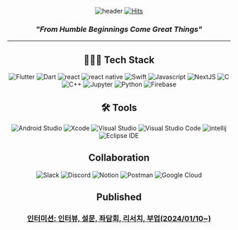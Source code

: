 <div align=center> 
   
![header](https://capsule-render.vercel.app/api?type=Waving&text=puretension&color=4D47DA)
[![Hits](https://hits.seeyoufarm.com/api/count/incr/badge.svg?url=https%3A%2F%2Fgithub.com%2Fpuretension&count_bg=%233D43C8&title_bg=%23555555&icon=&icon_color=%23E7E7E7&title=hits&edge_flat=false)](https://hits.seeyoufarm.com) 

<div>

<div align=center>  


### *"From Humble Beginnings Come Great Things"*  

<div>



---
<div align=center>
  
## 👨🏻‍💻 Tech Stack
![Flutter](https://img.shields.io/badge/Flutter-02569B?style=for-the-badge&logo=flutter&logoColor=white)
![Dart](https://img.shields.io/badge/Dart-0175C2?style=for-the-badge&logo=dart&logoColor=white)
![react](https://img.shields.io/badge/React-20232A?style=for-the-badge&logo=react&logoColor=61DAFB)
![react native](https://img.shields.io/badge/React_Native-20232A?style=for-the-badge&logo=react&logoColor=61DAFB)
![Swift](https://img.shields.io/badge/Swift-FA7343?style=for-the-badge&logo=swift&logoColor=white)
![Javascript](https://img.shields.io/badge/JavaScript-F7DF1E?style=for-the-badge&logo=JavaScript&logoColor=white)
![NextJS](https://img.shields.io/badge/Next.js-000?logo=nextdotjs&logoColor=fff&style=for-the-badge)
![C](https://img.shields.io/badge/C-00599C?style=for-the-badge&logo=c&logoColor=white)
![C++](https://img.shields.io/badge/C%2B%2B-00599C?style=for-the-badge&logo=c%2B%2B&logoColor=white)
![Jupyter](https://img.shields.io/badge/Made%20with-Jupyter-orange?style=for-the-badge&logo=Jupyter)
![Python](https://img.shields.io/badge/Python-3776AB?style=for-the-badge&logo=python&logoColor=white)
![Firebase](https://img.shields.io/badge/Firebase-039BE5?style=for-the-badge&logo=Firebase&logoColor=white)
<div>

<div align=center>

## 🛠️ Tools
![Android Studio](https://img.shields.io/badge/Android%20Studio-3DDC84.svg?&style=for-the-badge&logo=Android%20Studio&logoColor=white)
![Xcode](https://img.shields.io/badge/Xcode-007ACC?style=for-the-badge&logo=Xcode&logoColor=white)
![Visual Studio](https://img.shields.io/badge/Visual_Studio-5C2D91?style=for-the-badge&logo=visual%20studio&logoColor=white)
![Visual Studio Code](https://img.shields.io/badge/Visual%20Studio%20Code-007ACC.svg?&style=for-the-badge&logo=Visual%20Studio%20Code&logoColor=white)
![intellij](https://img.shields.io/badge/IntelliJ_IDEA-000000.svg?style=for-the-badge&logo=intellij-idea&logoColor=white)
![Eclipse IDE](https://img.shields.io/badge/Eclipse%20IDE-2C2255.svg?&style=for-the-badge&logo=Eclipse%20IDE&logoColor=white)

<div>

## Collaboration
![Slack](https://img.shields.io/badge/Slack-4A154B?style=for-the-badge&logo=slack&logoColor=white)
![Discord](https://img.shields.io/badge/Discord-7289DA?style=for-the-badge&logo=discord&logoColor=white)
![Notion](https://img.shields.io/badge/Notion-000000?style=for-the-badge&logo=notion&logoColor=white)
![Postman](https://img.shields.io/badge/Postman-FF6C37?style=for-the-badge&logo=postman&logoColor=white)
![Google Cloud](https://img.shields.io/badge/Google_Cloud-4285F4?style=for-the-badge&logo=google-cloud&logoColor=white)

<div>

## Published<br>
### [인터미션: 인터뷰, 설문, 좌담회, 리서치, 부업(2024/01/10~)](https://apps.apple.com/us/app/인터미션-intermission/id6471970116)



<!--
**puretension/puretension** is a ✨ _special_ ✨ repository because its `README.md` (this file) appears on your GitHub profile.

Here are some ideas to get you started:

- 🔭 I’m currently working on ...
- 🌱 I’m currently learning ...
- 👯 I’m looking to collaborate on ...
- 🤔 I’m looking for help with ...
- 💬 Ask me about ...
- 📫 How to reach me: ...
- 😄 Pronouns: ...
- ⚡ Fun fact: ...
-->
